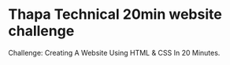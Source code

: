 # Thapa Technical 20min website challenge
Challenge: Creating A Website Using HTML &amp; CSS In 20 Minutes.
